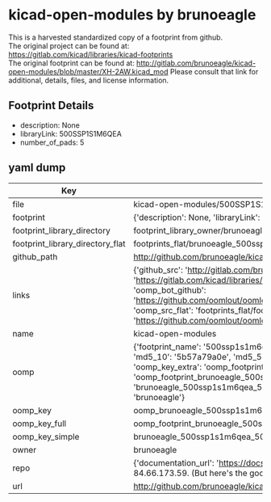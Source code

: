 # kicad-open-modules by brunoeagle  
This is a harvested standardized copy of a footprint from github.  
The original project can be found at:  
https://gitlab.com/kicad/libraries/kicad-footprints  
The original footprint can be found at:
http://gitlab.com/brunoeagle/kicad-open-modules/blob/master/XH-2AW.kicad_mod
Please consult that link for additional, details, files, and license information.  
## Footprint Details
* description: None  
* libraryLink: 500SSP1S1M6QEA  
* number_of_pads: 5  
## yaml dump  
| Key | Value |  
| --- | --- |  
| file | kicad-open-modules/500SSP1S1M6QEA.kicad_mod |  
| footprint | {'description': None, 'libraryLink': '500SSP1S1M6QEA', 'number_of_pads': 5} |  
| footprint_library_directory | footprint_library_owner/brunoeagle_kicad-open-modules |  
| footprint_library_directory_flat | footprints_flat/brunoeagle_500ssp1s1m6qea_500ssp1s1m6qea/working |  
| github_path | http://github.com/brunoeagle/kicad-open-modules/blob/master/500SSP1S1M6QEA.kicad_mod |  
| links | {'github_src': 'http://gitlab.com/brunoeagle/kicad-open-modules/blob/master/XH-2AW.kicad_mod', 'github_src_repo': 'https://gitlab.com/kicad/libraries/kicad-footprints', 'oomp_bot': 'footprints/brunoeagle_500ssp1s1m6qea_500ssp1s1m6qea/working', 'oomp_bot_github': 'https://github.com/oomlout/oomlout_oomp_footprint_bot/tree/main/footprints/brunoeagle_500ssp1s1m6qea_500ssp1s1m6qea/working', 'oomp_src_flat': 'footprints_flat/footprints_flat/brunoeagle_500ssp1s1m6qea_500ssp1s1m6qea/working', 'oomp_src_flat_github': 'https://github.com/oomlout/oomlout_oomp_footprint_src/tree/main/footprints_flat/brunoeagle_500ssp1s1m6qea_500ssp1s1m6qea/working'} |  
| name | kicad-open-modules |  
| oomp | {'footprint_name': '500ssp1s1m6qea', 'library_name': '500ssp1s1m6qea_kicad_mod', 'md5': '5b57a79a0e4952cae3b83bbb1c6751d7', 'md5_10': '5b57a79a0e', 'md5_5': '5b57a', 'md5_6': '5b57a7', 'oomp_key': 'oomp_brunoeagle_500ssp1s1m6qea_500ssp1s1m6qea', 'oomp_key_extra': 'oomp_footprint_brunoeagle_500ssp1s1m6qea_500ssp1s1m6qea', 'oomp_key_full': 'oomp_footprint_brunoeagle_500ssp1s1m6qea_500ssp1s1m6qea_5b57a7', 'oomp_key_simple': 'brunoeagle_500ssp1s1m6qea_500ssp1s1m6qea', 'original_filename': 'kicad-open-modules/500SSP1S1M6QEA.kicad_mod', 'owner_name': 'brunoeagle'} |  
| oomp_key | oomp_brunoeagle_500ssp1s1m6qea_500ssp1s1m6qea |  
| oomp_key_full | oomp_footprint_brunoeagle_500ssp1s1m6qea_500ssp1s1m6qea |  
| oomp_key_simple | brunoeagle_500ssp1s1m6qea_500ssp1s1m6qea |  
| owner | brunoeagle |  
| repo | {'documentation_url': 'https://docs.github.com/rest/overview/resources-in-the-rest-api#rate-limiting', 'message': "API rate limit exceeded for 84.66.173.59. (But here's the good news: Authenticated requests get a higher rate limit. Check out the documentation for more details.)"} |  
| url | http://github.com/brunoeagle/kicad-open-modules |  

